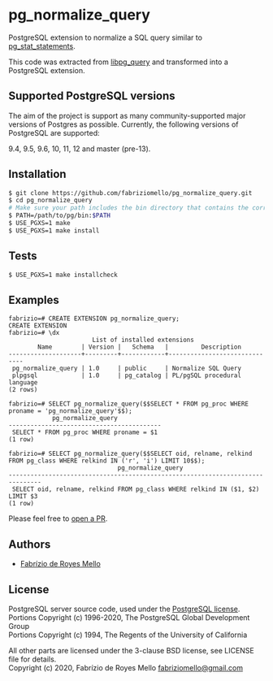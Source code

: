 # pg_normalize_query
PostgreSQL extension to normalize a SQL query similar to [pg_stat_statements](https://www.postgresql.org/docs/current/pgstatstatements.html).

This code was extracted from [libpg_query](https://github.com/lfittl/libpg_query/blob/10-latest/src/pg_query_normalize.c) and transformed into a PostgreSQL extension.

## Supported PostgreSQL versions

The aim of the project is support as many community-supported major versions of Postgres as possible. Currently, the following versions of PostgreSQL are supported:

9.4, 9.5, 9.6, 10, 11, 12 and master (pre-13).

## Installation

```sh
$ git clone https://github.com/fabriziomello/pg_normalize_query.git
$ cd pg_normalize_query
# Make sure your path includes the bin directory that contains the correct `pg_config`
$ PATH=/path/to/pg/bin:$PATH
$ USE_PGXS=1 make
$ USE_PGXS=1 make install
```

## Tests

```sh
$ USE_PGXS=1 make installcheck
```

## Examples

```
fabrizio=# CREATE EXTENSION pg_normalize_query;
CREATE EXTENSION
fabrizio=# \dx
                       List of installed extensions
        Name        | Version |   Schema   |         Description          
--------------------+---------+------------+------------------------------
 pg_normalize_query | 1.0     | public     | Normalize SQL Query
 plpgsql            | 1.0     | pg_catalog | PL/pgSQL procedural language
(2 rows)

fabrizio=# SELECT pg_normalize_query($$SELECT * FROM pg_proc WHERE proname = 'pg_normalize_query'$$);
            pg_normalize_query            
------------------------------------------
 SELECT * FROM pg_proc WHERE proname = $1
(1 row)

fabrizio=# SELECT pg_normalize_query($$SELECT oid, relname, relkind FROM pg_class WHERE relkind IN ('r', 'i') LIMIT 10$$);
                              pg_normalize_query                               
-------------------------------------------------------------------------------
 SELECT oid, relname, relkind FROM pg_class WHERE relkind IN ($1, $2) LIMIT $3
(1 row)
```
Please feel free to [open a PR](https://github.com/fabriziomello/pg_normalize_query/pull/new/master).

## Authors

- [Fabrízio de Royes Mello](mailto:fabriziomello@gmail.com)

## License

PostgreSQL server source code, used under the [PostgreSQL license](https://www.postgresql.org/about/licence/).<br>
Portions Copyright (c) 1996-2020, The PostgreSQL Global Development Group<br>
Portions Copyright (c) 1994, The Regents of the University of California

All other parts are licensed under the 3-clause BSD license, see LICENSE file for details.<br>
Copyright (c) 2020, Fabrízio de Royes Mello <fabriziomello@gmail.com>
